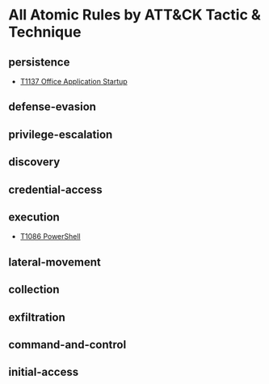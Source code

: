 # All Atomic Rules by ATT&CK Tactic & Technique
## persistence

- [T1137 Office Application Startup](./T1137/T1137.md)

## defense-evasion

## privilege-escalation

## discovery

## credential-access

## execution

- [T1086 PowerShell](./T1086/T1086.md)

## lateral-movement

## collection

## exfiltration

## command-and-control

## initial-access
